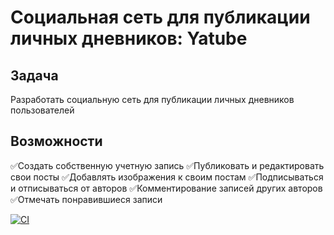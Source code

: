 # Социальная сеть для публикации личных дневников: Yatube
## Задача
Разработать социальную сеть для публикации личных дневников пользователей

## Возможности
✅Создать собственную учетную запись
✅Публиковать и редактировать свои посты
✅Добавлять изображения к своим постам
✅Подписываться и отписываться от авторов
✅Комментирование записей других авторов
✅Отмечать понравившиеся записи








[![CI](https://github.com/yandex-praktikum/hw05_final/actions/workflows/python-app.yml/badge.svg?branch=master)](https://github.com/yandex-praktikum/hw05_final/actions/workflows/python-app.yml)
